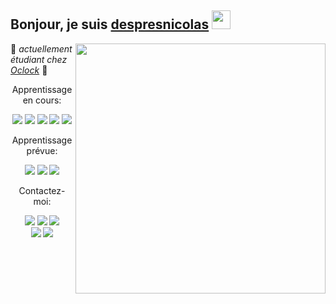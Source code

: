 
## Bonjour, je suis [despresnicolas](https://github.com/despresnicolas) <img src="https://raw.githubusercontent.com/MartinHeinz/MartinHeinz/master/wave.gif" width="30px">

<img align="right" src="https://ouch-cdn.icons8.com/thumb/718/f202801b-06ac-4b06-a87c-0521f847d8a7.png" height="400px"/>

:seedling: *actuellement étudiant chez [Oclock](https://github.com/enterprises/cole-oclock)* :school:

<p align="center">Apprentissage en cours:<p>
<p align="center" >
  <a href="https://devdocs.io/html/"><img src="https://img.shields.io/badge/html5%20-%23E34F26.svg?&style=for-the-badge&logo=html5&logoColor=white"/></a>
  <a href="https://devdocs.io/css/"><img src="https://img.shields.io/badge/css3%20-%231572B6.svg?&style=for-the-badge&logo=css3&logoColor=white" /></a>
  <a href="https://devdocs.io/javascript/"><img src="https://img.shields.io/badge/javascript-%23F7DF1E.svg?&style=for-the-badge&logo=javascript&logoColor=white" /></a>
  <a href="https://devdocs.io/node/"><img src="https://img.shields.io/badge/node.js%20-%2343853D.svg?&style=for-the-badge&logo=node.js&logoColor=white" /></a>
  <a href="https://docs.mongodb.com/"><img src="https://img.shields.io/badge/MongoDB-%234ea94b.svg?&style=for-the-badge&logo=mongodb&logoColor=white" /></a>
</p>
<p align="center">Apprentissage prévue:<p>
  <p align="center" >
  <a href="https://v3.vuejs.org/"><img src="https://img.shields.io/badge/vuejs%20-%2335495e.svg?&style=for-the-badge&logo=vue.js&logoColor=%234FC08D"/></a>
  <a href="https://svelte.dev/"><img src="https://img.shields.io/badge/svelte%20-%2320232a.svg?&color=4A4A55&style=for-the-badge&logo=svelte&logoColor=%FF3E00"/></a>
  <a href="https://golang.org/"><img src="https://img.shields.io/badge/go-%2300ADD8.svg?&style=for-the-badge&logo=go&logoColor=white"/></a>
</p>
<p align="center">Contactez-moi:<p>
  <p align="center">
  <a href="https://twitter.com/despresnico"><img src="https://img.shields.io/badge/twitter-%231DA1F2.svg?&style=for-the-badge&logo=twitter&logoColor=white"/></a>
  <a href="https://www.linkedin.com/in/despres-nicolas-2271771a1/"><img src="https://img.shields.io/badge/linkedin-%230077B5.svg?&style=for-the-badge&logo=linkedin&logoColor=white" /></a>
  <a href="https://www.instagram.com/nicodesp/"><img src="https://img.shields.io/badge/instagram-%23E4405F.svg?&style=for-the-badge&logo=instagram&logoColor=white"/></a></br>
  <a href="https://slack.com/"><img src="https://img.shields.io/badge/slack-%234A154B.svg?&style=for-the-badge&logo=slack&logoColor=white"/></a> 
  <a href="https://discord.com/"><img src="https://img.shields.io/badge/discord-%237289DA.svg?&style=for-the-badge&logo=discord&logoColor=white"/></a> 
</p>


 


